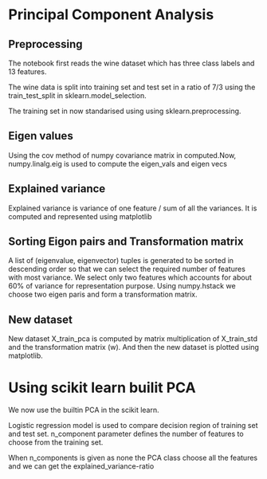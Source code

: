# Principal Component Analysis

## Preprocessing

The notebook first reads the wine dataset which has three class labels and 13 features.

The wine data is split into training set and test set in a ratio of 7/3 using the train_test_split in sklearn.model_selection.

The training set in now standarised using using sklearn.preprocessing.


## Eigen values
Using the cov method of numpy covariance matrix in computed.Now, numpy.linalg.eig is used to compute the eigen_vals and eigen vecs

## Explained variance

Explained variance is variance of one feature / sum of all the variances. It is computed and represented using matplotlib

## Sorting Eigon pairs and Transformation matrix

A list of (eigenvalue, eigenvector) tuples is generated to be sorted in descending order so that we can select the required number of features with most variance.
We select only two features which accounts for about 60% of variance for representation purpose.
Using numpy.hstack we choose two eigen paris and form a transformation matrix.

## New dataset

New dataset X_train_pca is computed by matrix multiplication of X_train_std and the transformation matrix (w). And then the new dataset is plotted using matplotlib.


# Using scikit learn builit PCA

We now use the builtin PCA in the scikit learn.

Logistic regression model is used to compare decision region of training set and test set. 
n_component parameter defines the number of features to choose from the training set.

When n_components is given as none the PCA class choose all the features and we can get the explained_variance-ratio